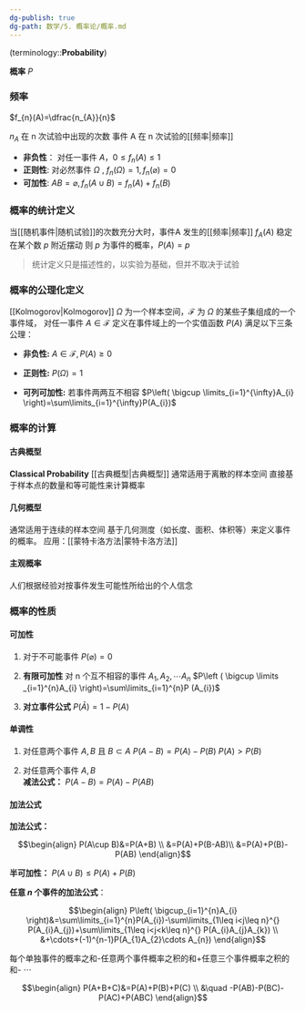 ```yaml
---
dg-publish: true
dg-path: 数学/5. 概率论/概率.md
---
```

(terminology::**Probability**)

**概率**   $P$
### 频率
$f_{n}(A)=\dfrac{n_{A}}{n}$

$n_{A}$ 在 n 次试验中出现的次数
事件 A 在 n 次试验的[[频率\|频率]]
- **非负性**： 对任一事件 $A$，$0\leq f_{n}(A)\leq 1$
- **正则性**:   对必然事件 $\Omega$ , $f_{n}(\Omega)=1,f_{n}(\varnothing)=0$
- **可加性**:   $AB=\varnothing,f_{n}(A\cup B)=f_{n}(A)+f_{n}(B)$

### 概率的统计定义
当[[随机事件\|随机试验]]的次数充分大时，事件A 发生的[[频率\|频率]] $f_{A}(A)$ 稳定在某个数 $p$ 附近摆动
则 $p$ 为事件的概率，$P(A)=p$

>统计定义只是描述性的，以实验为基础，但并不取决于试验


### 概率的公理化定义
[[Kolmogorov\|Kolmogorov]]
$\Omega$ 为一个样本空间，$\mathscr{F}$ 为 $\Omega$ 的某些子集组成的一个事件域，
对任一事件 $A\in \mathscr{F}$
定义在事件域上的一个实值函数 $P(A)$ 满足以下三条公理：
- **非负性:**
	$A\in \mathscr{F},P(A)\geq 0$ 

- **正则性:**
	$P(\Omega)=1$

- **可列可加性:**
	若事件两两互不相容
	$P\left( \bigcup \limits_{i=1}^{\infty}A_{i} \right)=\sum\limits_{i=1}^{\infty}P(A_{i})$

### 概率的计算
#### 古典概型
**Classical Probability**    [[古典概型\|古典概型]]
通常适用于离散的样本空间
直接基于样本点的数量和等可能性来计算概率

#### 几何概型
通常适用于连续的样本空间
基于几何测度（如长度、面积、体积等）来定义事件的概率。
应用：[[蒙特卡洛方法\|蒙特卡洛方法]]
#### 主观概率
人们根据经验对按事件发生可能性所给出的个人信念

### 概率的性质
#### 可加性
1. 对于不可能事件
	$P (\varnothing)=0$

2. **有限可加性**
	对 n 个互不相容的事件 $A_{1},A_{2},\cdots A_{n}$
	$P\left ( \bigcup \limits _{i=1}^{n}A_{i} \right)=\sum\limits_{i=1}^{n}P (A_{i})$ 

3. **对立事件公式**
	$P(\bar{A})=1-P (A)$

#### 单调性
1. 对任意两个事件 $A,B$ 且 $B\subset A$
	$P(A-B)=P(A)-P(B)$
	$P(A)>P(B)$

2. 对任意两个事件 $A,B$  
	**减法公式：**
	$P(A-B)=P(A)-P(AB)$

#### 加法公式
**加法公式：**

$$\begin{align}
P(A\cup B)&=P(A+B)  \\
&=P(A)+P(B-AB)\\
&=P(A)+P(B)-P(AB)
\end{align}$$

**半可加性：**
$P(A\cup B)\leq P(A)+P(B)$

**任意 $n$ 个事件的加法公式**：

$$\begin{align}
P\left( \bigcup_{i=1}^{n}A_{i} \right)&=\sum\limits_{i=1}^{n}P(A_{i})-\sum\limits_{1\leq i<j\leq n}^{} P(A_{i}A_{j})+\sum\limits_{1\leq i<j<k\leq n}^{} P(A_{i}A_{j}A_{k}) \\
&+\cdots+(-1)^{n-1}P(A_{1}A_{2}\cdots A_{n})
\end{align}$$

每个单独事件的概率之和-任意两个事件概率之积的和+任意三个事件概率之积的和- $\cdots$

$$\begin{align}
P(A+B+C)&=P(A)+P(B)+P(C) \\
&\quad -P(AB)-P(BC)-P(AC)+P(ABC)
\end{align}$$






